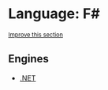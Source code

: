 # Language: F#
<sup>[Improve this section](https://github.com/rbuckton/regexp-features/edit/main/src/languages/fsharp.md)</sup>


<!--
'name' sources:
  - [](../../src/languages/fsharp.md)
-->


## Engines

- [.NET](../engines/dotnet.md)